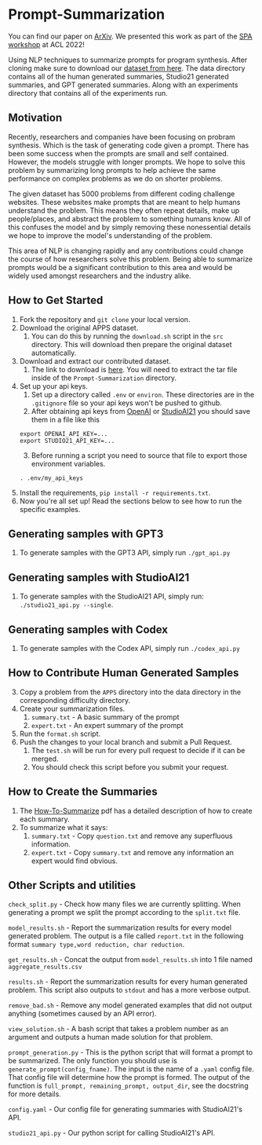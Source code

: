 # Prompt-Summarization
You can find our paper on [ArXiv](https://arxiv.org/abs/2203.08597). We presented this work as part of the [SPA workshop](https://www.semiparametric.ml/) at ACL 2022!


Using NLP techniques to summarize prompts for program synthesis. After cloning make sure to download our [dataset from here](https://drive.google.com/file/d/1yakjokSlHxkTveYumcVTmCnNbJBU-yBU/view?usp=sharing). The data directory contains all of the human generated summaries, Studio21 generated summaries, and GPT generated summaries. Along with an experiments directory that contains all of the experiments run.

## Motivation
Recently, researchers and companies have been focusing on probram synthesis.
Which is the task of generating code given a prompt. There has been some success when the prompts
are small and self contained. However, the models struggle with longer prompts. We hope to solve this problem by summarizing long prompts to help achieve the same performance on complex problems as we do on shorter problems.

The given dataset has 5000 problems from different coding challenge websites. These websites make prompts that are meant to help humans understand the problem. This means they often repeat details, make up people/places, and abstract the problem to something humans know. All of this confuses the model and by simply removing these nonessential details we hope to improve the model's understanding of the problem.

This area of NLP is changing rapidly and any contributions could change the course of how researchers solve this problem. Being able to summarize prompts would be a significant contribution to this area and would be widely used amongst researchers and the industry alike.

## How to Get Started
1. Fork the repository and `git clone` your local version.
2. Download the original APPS dataset.
    1. You can do this by running the `download.sh` script in the `src` directory. This will download then prepare the original dataset automatically.
3. Download and extract our contributed dataset.
    1. The link to download is [here](https://drive.google.com/file/d/1yakjokSlHxkTveYumcVTmCnNbJBU-yBU/view?usp=sharing). You will need to extract the tar file inside of the `Prompt-Summarization` directory.
4. Set up your api keys.
    1. Set up a directory called `.env` or `environ`. These directories are in the `.gitignore` file so your api keys won't be pushed to github.
    2. After obtaining api keys from [OpenAI](https://beta.openai.com/) or [StudioAI21](https://studio.ai21.com/) you should save them in a file like this 
    ```
    export OPENAI_API_KEY=...
    export STUDIO21_API_KEY=...
    ```
    3. Before running a script you need to source that file to export those environment variables.
    ```
    . .env/my_api_keys
    ```
6. Install the requirements, `pip install -r requirements.txt`.
7. Now you're all set up! Read the sections below to see how to run the specific examples.

## Generating samples with GPT3
1. To generate samples with the GPT3 API, simply run `./gpt_api.py`

## Generating samples with StudioAI21
1. To generate samples with the StudioAI21 API, simply run: `./studio21_api.py --single`.

## Generating samples with Codex
1. To generate samples with the Codex API, simply run `./codex_api.py`

## How to Contribute Human Generated Samples
3. Copy a problem from the `APPS` directory into the data directory in the corresponding difficulty directory.
4. Create your summarization files.
    1. `summary.txt` - A basic summary of the prompt
    2. `expert.txt` - An expert summary of the prompt
5. Run the `format.sh` script.
6. Push the changes to your local branch and submit a Pull Request.
    1. The `test.sh` will be run for every pull request to decide if it can be merged.
    2. You should check this script before you submit your request. 

## How to Create the Summaries
1. The [How-To-Summarize](How-To-Summarize.pdf) pdf has a detailed description of how to create each summary.
2. To summarize what it says:
    1. `summary.txt` - Copy `question.txt` and remove any superfluous information.
    2. `expert.txt` - Copy `summary.txt` and remove any information an expert would find obvious.

## Other Scripts and utilities
`check_split.py` - Check how many files we are currently splitting. When generating a prompt we split the prompt according to the `split.txt` file.

`model_results.sh` - Report the summarization results for every model generated problem. The output is a file called `report.txt` in the following format `summary type,word reduction, char reduction`.

`get_results.sh` - Concat the output from `model_results.sh` into 1 file named `aggregate_results.csv`

`results.sh` - Report the summarization results for every human generated problem. This script also outputs to `stdout` and has a more verbose output. 

`remove_bad.sh` - Remove any model generated examples that did not output anything (sometimes caused by an API error).

`view_solution.sh` - A bash script that takes a problem number as an argument and outputs a human made solution for that problem.

`prompt_generation.py` - This is the python script that will format a prompt to be summarized. The only function you should use is `generate_prompt(config_fname)`. The input is the name of a `.yaml` config file.
That config file will determine how the prompt is formed. The output of the function is `full_prompt, remaining_prompt, output_dir`, see the docstring for more details.

`config.yaml` - Our config file for generating summaries with StudioAI21's API.

`studio21_api.py` - Our python script for calling StudioAI21's API.
